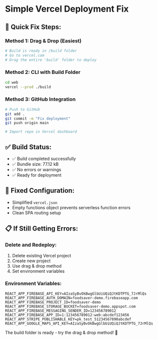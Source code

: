 # Simple Vercel Deployment Fix

## 🚀 **Quick Fix Steps:**

### **Method 1: Drag & Drop (Easiest)**
```bash
# Build is ready in /build folder
# Go to vercel.com
# Drag the entire 'build' folder to deploy
```

### **Method 2: CLI with Build Folder**
```bash
cd web
vercel --prod ./build
```

### **Method 3: GitHub Integration**
```bash
# Push to GitHub
git add .
git commit -m "Fix deployment"
git push origin main

# Import repo in Vercel dashboard
```

## ✅ **Build Status:**
- ✅ Build completed successfully
- ✅ Bundle size: 77.12 kB
- ✅ No errors or warnings
- ✅ Ready for deployment

## 🔧 **Fixed Configuration:**
- Simplified `vercel.json`
- Empty functions object prevents serverless function errors
- Clean SPA routing setup

## 📋 **If Still Getting Errors:**

### **Delete and Redeploy:**
1. Delete existing Vercel project
2. Create new project
3. Use drag & drop method
4. Set environment variables

### **Environment Variables:**
```
REACT_APP_FIREBASE_API_KEY=AIzaSyBvOkBwgGlbUiUQiQJtKDTPTG_7JrMlQs
REACT_APP_FIREBASE_AUTH_DOMAIN=foodsaver-demo.firebaseapp.com
REACT_APP_FIREBASE_PROJECT_ID=foodsaver-demo
REACT_APP_FIREBASE_STORAGE_BUCKET=foodsaver-demo.appspot.com
REACT_APP_FIREBASE_MESSAGING_SENDER_ID=123456789012
REACT_APP_FIREBASE_APP_ID=1:123456789012:web:abcdef123456
REACT_APP_STRIPE_PUBLISHABLE_KEY=pk_test_51234567890abcdef
REACT_APP_GOOGLE_MAPS_API_KEY=AIzaSyBvOkBwgGlbUiUQiQJtKDTPTG_7JrMlQs
```

The build folder is ready - try the drag & drop method! 🌱